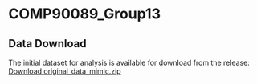 # COMP90089_Group13

## Data Download
The initial dataset for analysis is available for download from the release:
[Download original_data_mimic.zip](https://github.com/lachlan-mcalpine-unimelb/COMP90089_Group13/releases/tag/v1.0.0)